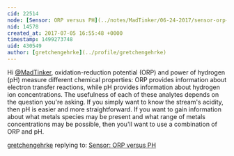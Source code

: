 ```yaml
---
cid: 22514
node: [Sensor: ORP versus PH](../notes/MadTinker/06-24-2017/sensor-orp-versus-ph)
nid: 14578
created_at: 2017-07-05 16:55:48 +0000
timestamp: 1499273748
uid: 430549
author: [gretchengehrke](../profile/gretchengehrke)
---
```


Hi [@MadTinker](/profile/MadTinker), oxidation-reduction potential (ORP) and power of hydrogen (pH) measure different chemical properties: ORP provides information about electron transfer reactions, while pH provides information about hydrogen ion concentrations. The usefulness of each of these analytes depends on the question you're asking. If you simply want to know the stream's acidity, then pH is easier and more straightforward. If you want to gain information about what metals species may be present and what range of metals concentrations may be possible, then you'll want to use a combination of ORP and pH. 

[gretchengehrke](../profile/gretchengehrke) replying to: [Sensor: ORP versus PH](../notes/MadTinker/06-24-2017/sensor-orp-versus-ph)

